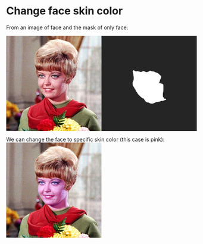 # Change face skin color

From an image of face and the mask of only face:

<div style="display:flex;">
<img src="zelda.jpg">
<img src="zelda_facemask.png">
</div>

We can change the face to specific skin color (this case is pink):<br>
<img src="result.png">
